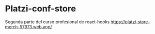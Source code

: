 # Platzi-conf-store
Segunda parte del curso profesional de react-hooks
https://platzi-store-merch-57973.web.app/
